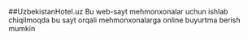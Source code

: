 ##UzbekistanHotel.uz
Bu web-sayt mehmonxonalar uchun ishlab chiqilmoqda bu sayt orqali mehmonxonalarga online buyurtma berish mumkin
